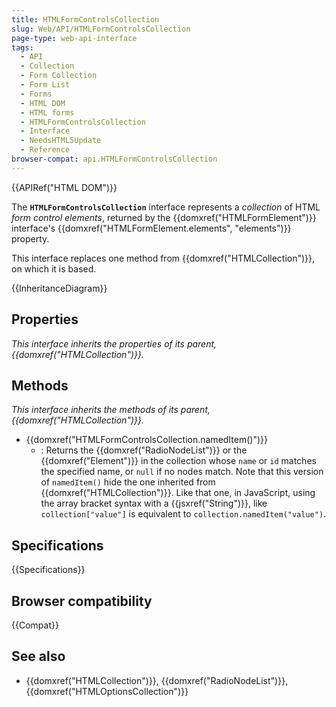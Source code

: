 ```yaml
---
title: HTMLFormControlsCollection
slug: Web/API/HTMLFormControlsCollection
page-type: web-api-interface
tags:
  - API
  - Collection
  - Form Collection
  - Form List
  - Forms
  - HTML DOM
  - HTML forms
  - HTMLFormControlsCollection
  - Interface
  - NeedsHTML5Update
  - Reference
browser-compat: api.HTMLFormControlsCollection
---
```

{{APIRef("HTML DOM")}}

The **`HTMLFormControlsCollection`** interface represents a _collection_ of HTML _form control elements_, returned by the {{domxref("HTMLFormElement")}} interface's {{domxref("HTMLFormElement.elements", "elements")}} property.

This interface replaces one method from {{domxref("HTMLCollection")}}, on which it is based.

{{InheritanceDiagram}}

## Properties

_This interface inherits the properties of its parent, {{domxref("HTMLCollection")}}._

## Methods

_This interface inherits the methods of its parent, {{domxref("HTMLCollection")}}._

- {{domxref("HTMLFormControlsCollection.namedItem()")}}
  - : Returns the {{domxref("RadioNodeList")}} or the {{domxref("Element")}} in the collection whose `name` or `id` matches the specified name, or `null` if no nodes match. Note that this version of `namedItem()` hide the one inherited from {{domxref("HTMLCollection")}}. Like that one, in JavaScript, using the array bracket syntax with a {{jsxref("String")}}, like `collection["value"]` is equivalent to `collection.namedItem("value")`.

## Specifications

{{Specifications}}

## Browser compatibility

{{Compat}}

## See also

- {{domxref("HTMLCollection")}}, {{domxref("RadioNodeList")}}, {{domxref("HTMLOptionsCollection")}}
